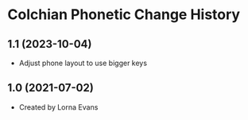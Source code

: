 Colchian Phonetic Change History
====================

1.1 (2023-10-04)
----------------
* Adjust phone layout to use bigger keys

1.0 (2021-07-02)
----------------
* Created by Lorna Evans

